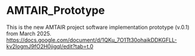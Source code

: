 # AMTAIR_Prototype

This is the new AMTAIR project software implementation prototype (v.0.1) from March 2025.
https://docs.google.com/document/d/1QKu_7O1Tt30ohaikDDKGFLL-kv2IogmJ9fO2H0jigqI/edit?tab=t.0

